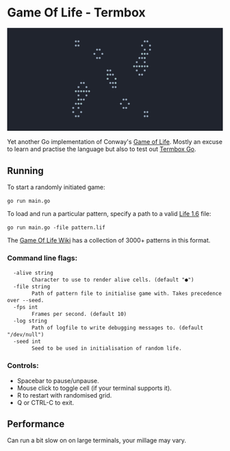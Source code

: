 # Game Of Life - Termbox

![Game Of Life](/img/achim.gif)

Yet another Go implementation of Conway's [Game of Life](https://en.wikipedia.org/wiki/Conway%27s_Game_of_Life).
Mostly an excuse to learn and practise the language but also to test out
[Termbox Go](https://github.com/nsf/termbox-go).

## Running

To start a randomly initiated game:

`go run main.go`


To load and run a particular pattern, specify a path to a valid
[Life 1.6](http://www.conwaylife.com/wiki/Life_1.06) file:

`go run main.go -file pattern.lif`

The [Game Of Life Wiki](http://www.conwaylife.com/wiki/Main_Page) has a collection of 3000+ patterns in this format.

### Command line flags:

```
  -alive string
    	Character to use to render alive cells. (default "●")
  -file string
    	Path of pattern file to initialise game with. Takes precedence over --seed.
  -fps int
    	Frames per second. (default 10)
  -log string
    	Path of logfile to write debugging messages to. (default "/dev/null")
  -seed int
    	Seed to be used in initialisation of random life.
```
### Controls:

- Spacebar to pause/unpause.
- Mouse click to toggle cell (if your terminal supports it).
- R to restart with randomised grid.
- Q or CTRL-C to exit.

## Performance

Can run a bit slow on on large terminals, your millage may vary.

